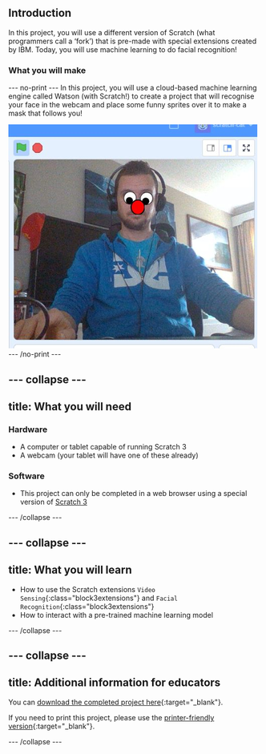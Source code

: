 ## Introduction

In this project, you will use a different version of Scratch (what programmers call a ‘fork’) that is pre-made with special extensions created by IBM. Today, you will use machine learning to do facial recognition! 

### What you will make

--- no-print ---
In this project, you will use a cloud-based machine learning engine called Watson (with Scratch!) to create a project that will recognise your face in the webcam and place some funny sprites over it to make a mask that follows you!

![image showing Scratch stage with funny mask overlay](images/ML-FR-Demo.JPG)
--- /no-print ---

--- collapse ---
---
title: What you will need
---
### Hardware

+ A computer or tablet capable of running Scratch 3
+ A webcam (your tablet will have one of these already)

### Software

+ This project can only be completed in a web browser using a special version of [Scratch 3](https://machinelearningforkids.co.uk/scratch3/)

--- /collapse ---

--- collapse ---
---
title: What you will learn
---

+ How to use the Scratch extensions `Video Sensing`{:class="block3extensions"} and `Facial Recognition`{:class="block3extensions"}
+ How to interact with a pre-trained machine learning model

--- /collapse ---

--- collapse ---
---
title: Additional information for educators
---

You can [download the completed project here](https://rpf.io/p/en/funny-face-follower-get){:target="_blank"}.

If you need to print this project, please use the [printer-friendly version](https://projects.raspberrypi.org/en/projects/funny-face-follower/print){:target="_blank"}.

--- /collapse ---
